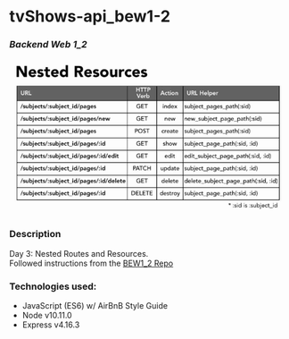 # tvShows-api_bew1-2
### *Backend Web 1_2*

<img src="https://github.com/jayceazua/tvShows-api_bew1-2/blob/master/nested_routes.png">

### Description
Day 3: Nested Routes and Resources.
<br>
Followed instructions from the [BEW1_2 Repo](https://github.com/Product-College-Courses/BEW-1.2-Authentication-and-Associations/tree/master/03-Nested-Routes-and-Resources)

### Technologies used:
- JavaScript (ES6) w/ AirBnB Style Guide
- Node v10.11.0
- Express v4.16.3
